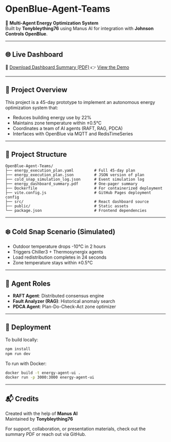# OpenBlue-Agent-Teams

🚀 **Multi-Agent Energy Optimization System**  
Built by **Tonybleything76** using Manus AI for integration with **Johnson Controls OpenBlue**.

---

## 🌐 Live Dashboard
📄 [Download Dashboard Summary (PDF)](OpenBlue_Dashboard_Summary.pdf)
👉 [View the Demo](https://tonybleything76.github.io/OpenBlue-Agent-Teams/)

---

## 📘 Project Overview
This project is a 45-day prototype to implement an autonomous energy optimization system that:

- Reduces building energy use by 22%
- Maintains zone temperature within ±0.5°C
- Coordinates a team of AI agents (RAFT, RAG, PDCA)
- Interfaces with OpenBlue via MQTT and RedisTimeSeries

---

## 📂 Project Structure

```
OpenBlue-Agent-Teams/
├── energy_execution_plan.yaml         # Full 45-day plan
├── energy_execution_plan.json         # JSON version of plan
├── cold_snap_simulation_log.json      # Event simulation log
├── energy_dashboard_summary.pdf       # One-pager summary
├── Dockerfile                         # For containerized deployment
├── vite.config.js                     # GitHub Pages deployment config
├── src/                               # React dashboard source
├── public/                            # Static assets
└── package.json                       # Frontend dependencies
```

---

## ❄️ Cold Snap Scenario (Simulated)
- Outdoor temperature drops -10°C in 2 hours
- Triggers Chiller3 + Thermosynergix agents
- Load redistribution completes in 24 seconds
- Zone temperature stays within ±0.5°C

---

## 🧠 Agent Roles
- **RAFT Agent**: Distributed consensus engine
- **Fault Analyzer (RAG)**: Historical anomaly search
- **PDCA Agent**: Plan-Do-Check-Act zone optimizer

---

## 🐳 Deployment
To build locally:
```bash
npm install
npm run dev
```
To run with Docker:
```bash
docker build -t energy-agent-ui .
docker run -p 3000:3000 energy-agent-ui
```

---

## 📬 Credits
Created with the help of **Manus AI**  
Maintained by **Tonybleything76**

For support, collaboration, or presentation materials, check out the summary PDF or reach out via GitHub.
